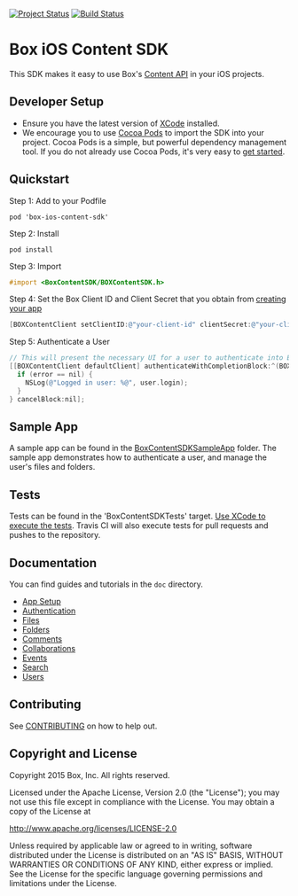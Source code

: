 [![Project Status](http://opensource.box.com/badges/active.svg)](http://opensource.box.com/badges)
[![Build Status](https://api.travis-ci.org/box/box-ios-content-sdk.svg)](https://travis-ci.org/box/box-ios-content-sdk)

Box iOS Content SDK
===================

This SDK makes it easy to use Box's [Content API](https://developers.box.com/docs/) in your iOS projects.

Developer Setup
---------------
* Ensure you have the latest version of [XCode](https://developer.apple.com/xcode/) installed.
* We encourage you to use [Cocoa Pods](http://cocoapods.org/) to import the SDK into your project. Cocoa Pods is a simple, but powerful dependency management tool. If you do not already use Cocoa Pods, it's very easy to [get started](http://guides.cocoapods.org/using/getting-started.html).

Quickstart
----------
Step 1: Add to your Podfile
```
pod 'box-ios-content-sdk'
```
Step 2: Install
```
pod install
```
Step 3: Import
```objectivec
#import <BoxContentSDK/BOXContentSDK.h>
```
Step 4: Set the Box Client ID and Client Secret that you obtain from [creating your app](doc/Setup.md)
```objectivec
[BOXContentClient setClientID:@"your-client-id" clientSecret:@"your-client-secret"];
```
Step 5: Authenticate a User
```objectivec
// This will present the necessary UI for a user to authenticate into Box
[[BOXContentClient defaultClient] authenticateWithCompletionBlock:^(BOXUser *user, NSError *error) {
  if (error == nil) {
    NSLog(@"Logged in user: %@", user.login);
  }
} cancelBlock:nil];
```

Sample App
----------
A sample app can be found in the [BoxContentSDKSampleApp](../../tree/master/BoxContentSDKSampleApp) folder. The sample app demonstrates how to authenticate a user, and manage the user's files and folders.

Tests
-----
Tests can be found in the 'BoxContentSDKTests' target. [Use XCode to execute the tests](https://developer.apple.com/library/ios/recipes/xcode_help-test_navigator/RunningTests/RunningTests.html#//apple_ref/doc/uid/TP40013329-CH4-SW1). Travis CI will also execute tests for pull requests and pushes to the repository.

Documentation
-------------
You can find guides and tutorials in the `doc` directory.

* [App Setup](doc/Setup.md)
* [Authentication](doc/Authentication.md)
* [Files](doc/Files.md)
* [Folders](doc/Folders.md)
* [Comments](doc/Comments.md)
* [Collaborations](doc/Collaborations.md)
* [Events](doc/Events.md)
* [Search](doc/Search.md)
* [Users](doc/Users.md)


Contributing
------------
See [CONTRIBUTING](CONTRIBUTING.md) on how to help out.


Copyright and License
---------------------
Copyright 2015 Box, Inc. All rights reserved.

Licensed under the Apache License, Version 2.0 (the "License");
you may not use this file except in compliance with the License.
You may obtain a copy of the License at

   http://www.apache.org/licenses/LICENSE-2.0

Unless required by applicable law or agreed to in writing, software
distributed under the License is distributed on an "AS IS" BASIS,
WITHOUT WARRANTIES OR CONDITIONS OF ANY KIND, either express or implied.
See the License for the specific language governing permissions and
limitations under the License.
